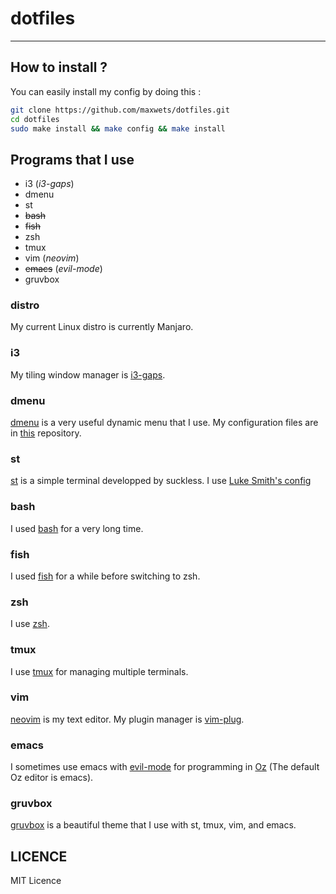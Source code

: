 # dotfiles
---
## How to install ?
You can easily install my config by doing this :
```bash
git clone https://github.com/maxwets/dotfiles.git
cd dotfiles
sudo make install && make config && make install
```

## Programs that I use
- i3 (*i3-gaps*)
- dmenu
- st
- ~~bash~~
- ~~fish~~
- zsh
- tmux
- vim (*neovim*)
- ~~emacs~~ (*evil-mode*)
- gruvbox

### distro
My current Linux distro is currently Manjaro.

### i3
My tiling window manager is [i3-gaps](https://github.com/Airblader/i3).

### dmenu
[dmenu](https://tools.suckless.org/dmenu) is a very useful dynamic menu that I use.
My configuration files are in [this](https://github.com/maxwets/dmenu) repository.

### st
[st](https://tools.suckless.org/st) is a simple terminal developped by suckless.
I use [Luke Smith's config](https://github.com/LukeSmithxyz)

### bash
I used [bash](https://www.gnu.org/software/bash/) for a very long time.

### fish
I used [fish](https://fishshell.com/) for a while before switching to zsh.

### zsh
I use [zsh](https://www.zsh.org/).

### tmux
I use [tmux](https://github.com/tmux/tmux) for managing multiple terminals.

### vim
[neovim](https://neovim.io) is my text editor.
My plugin manager is [vim-plug](https://github.com/junegunn/vim-plug).

### emacs
I sometimes use emacs with [evil-mode](https://github.com/emacs-evil/evil) for programming in [Oz](https://mozart.github.io/) (The default Oz editor is emacs).

### gruvbox
[gruvbox](https://github.com/morhetz/gruvbox) is a beautiful theme that I use with st, tmux, vim, and emacs.

## LICENCE
MIT Licence
